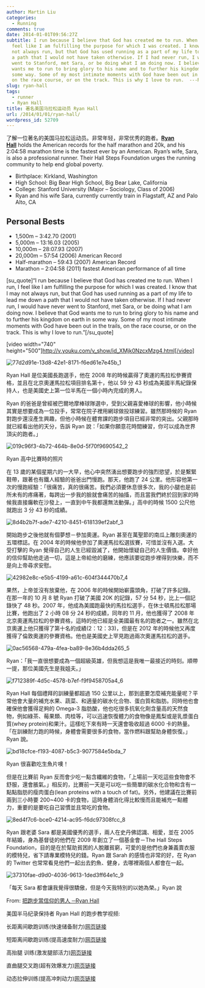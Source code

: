 ```yaml
---
author: Martin Liu
categories:
  - Running
comments: true
date: 2014-01-01T09:56:27Z
subtitle: I run because I believe that God has created me to run. When I run, I
  feel like I am fulfilling the purpose for which I was created. I know that I may
  not always run, but that God has used running as a part of my life to lead me down
  a path that I would not have taken otherwise. If I had never run, I would have never
  went to Stanford, met Sara, or be doing what I am doing now. I believe that God
  wants me to run to bring glory to his name and to further his kingdom on earth in
  some way. Some of my most intimate moments with God have been out in the trails,
  on the race course, or on the track. This is why I love to run.  ---Ryan Hall
slug: ryan-hall
tags:
  - runner
  - Ryan Hall
title: 著名美国马拉松运动员 Ryan Hall
url: /2014/01/01/ryan-hall/
wordpress_id: 52709
---
```


了解一位著名的美国马拉松运动员。非常年轻，非常优秀的跑者。[**Ryan Hall**](<http://en.wikipedia.org/wiki/Ryan_Hall_(runner)>) holds the American records for the half marathon and 20k, and his 2:04:58 marathon time is the fastest ever by an American. Ryan’s wife, Sara, is also a professional runner. Their Hall Steps Foundation urges the running community to help end global poverty.

- Birthplace: Kirkland, Washington
- High School: Big Bear High School, Big Bear Lake, California
- College: Stanford University (Major – Sociology, Class of 2006)
- Ryan and his wife Sara, currently currently train in Flagstaff, AZ and Palo Alto, CA

## Personal Bests

- 1,500m – 3:42.70 (2001)
- 5,000m – 13:16.03 (2005)
- 10,000m – 28:07.93 (2007)
- 20,000m – 57:54 (2006) American Record
- Half-marathon – 59:43 (2007) American Record
- Marathon – 2:04:58 (2011) fastest American performance of all time

[su_quote]“I run because I believe that God has created me to run. When I run, I feel like I am fulfilling the purpose for which I was created. I know that I may not always run, but that God has used running as a part of my life to lead me down a path that I would not have taken otherwise. If I had never run, I would have never went to Stanford, met Sara, or be doing what I am doing now. I believe that God wants me to run to bring glory to his name and to further his kingdom on earth in some way. Some of my most intimate moments with God have been out in the trails, on the race course, or on the track. This is why I love to run.”[/su_quote]

<!--more-->

[video width="740" height="500"]http://v.youku.com/v_show/id_XMjk0NzcxMzg4.html[/video]

![77d2d91e-13d8-42e1-8171-f6ed61e7e45b_1](http://7bv9gn.com1.z0.glb.clouddn.com/wp-content/uploads/2014/01/77d2d91e-13d8-42e1-8171-f6ed61e7e45b_1.jpg)

Ryan Hall 是位美國長跑選手，他在 2008 年的時候贏得了奧運的馬拉松參賽資格，並且在北京奧運馬拉松項目排名第十，他以 59 分 43 秒成為美國半馬紀錄保持人，也是美國史上第一位半馬在一個小時內完成的男人。

Ryan 的爸爸是曾經被巴爾地摩棒球隊選中，受到父親喜愛棒球的影響，他小時候其實是想要成為一位投手，常常在院子裡用網球做投球練習。雖然那時候的 Ryan 對跑步還沒產生興趣，但他小時候在體育課的跑步項目已經非常的突出。父親那時就已經看出他的天分，告訴 Ryan 說：「如果你願意花時間練習，你可以成為世界頂尖的跑者。」

![019c96f3-4b72-464b-8e0d-5f70f9690542_2](http://7bv9gn.com1.z0.glb.clouddn.com/wp-content/uploads/2014/01/019c96f3-4b72-464b-8e0d-5f70f9690542_2.png)

Ryan 高中比賽時的照片

在 13 歲的某個星期六的一大早，他心中突然湧出想要跑步的強烈慾望，於是繫緊鞋帶，跟著也有鐵人經驗的爸爸出門慢跑。那天，他跑了 24 公里。他形容他第一次的慢跑經驗：「很痛苦，真的很痛苦。我們必須要休息很多次，我的小腿也是前所未有的疼痛著，每跨出一步我的臉就會痛苦的抽搐，而且當我們終於回到家的時候我直接癱軟在沙發上，一直到中午我都還無法動彈。」高中的時候 1500 公尺他就跑出 3 分 43 秒的成績。

![8d4b2b7f-ade7-4210-8451-618139ef2abf_3](http://7bv9gn.com1.z0.glb.clouddn.com/wp-content/uploads/2014/01/8d4b2b7f-ade7-4210-8451-618139ef2abf_3.jpg)

開始跑步之後他就有個夢想－參加奧運。Ryan 甚至在萬聖節的南瓜上雕刻奧運的五環標誌。在 2004 年的時候他參加了奧運馬拉松選拔賽，可惜並沒有入選。大受打擊的 Ryan 覺得自己的人生已經毀滅了，他開始懷疑自己的人生價值。幸好他的信仰幫助他走過一切，這是上帝給他的磨練，他應該要從跑步裡得到快樂，而不是向上帝尋求安慰。

![42982e8c-e5b5-4199-a61c-604f344470b7_4](http://7bv9gn.com1.z0.glb.clouddn.com/wp-content/uploads/2014/01/42982e8c-e5b5-4199-a61c-604f344470b7_4.jpg)

果然，上帝並沒有放棄他，在 2006 年的時候開始嶄露頭角，打破了許多記錄。在那一年的 10 月 8 號 Ryan 打破了美國 20K 的記錄，57 分 54 秒，比上一個記錄快了 48 秒。2007 年，他成為美國跑最快的馬拉松選手，在休士頓馬拉松那場比賽，他跑出了 2 小時 08 分 24 秒的成績，同年的 11 月，他也獲得了 2008 年北京奧運馬拉松的參賽資格，這時的他已經是全美國最有名的跑者之一。雖然在北京奧運上他只獲得了第十名的成績(2：12：33)，但是在 2012 年的時候他又再度獲得了倫敦奧運的參賽資格。他也是美國史上罕見跑過兩次奧運馬拉松的選手。

![0ac56568-479a-4fea-ba89-8e36b4dda265_5](http://7bv9gn.com1.z0.glb.clouddn.com/wp-content/uploads/2014/01/0ac56568-479a-4fea-ba89-8e36b4dda265_5.png)

Ryan：「我一直很想要成為一個超級英雄，但我想這是我唯一最接近的時刻。順帶一提，那位美國先生是我姐夫。」

![f712389f-4d5c-4578-b7ef-f9f9458705a4_6](http://7bv9gn.com1.z0.glb.clouddn.com/wp-content/uploads/2014/01/f712389f-4d5c-4578-b7ef-f9f9458705a4_6.jpg)

Ryan Hall 每個禮拜的訓練量都超過 150 公里以上，那到底要怎麼補充能量呢？平常他會大量的補充水果、蔬菜、和適量的碳水化合物、蛋白質和脂肪。同時他也會確保他會獲得足夠的 Omega-3 脂肪酸，他也吃很多抗氧化劑含量高的天然食物，例如綠茶、莓果類、肉桂等，可以迅速恢復體力的食物像是鳳梨或是乳漿蛋白質(whey protein)和果汁。這樣吃下來有時一天還會吸收超過 6000 卡的熱量。「在訓練耐力跑的時候，身體會需要很多的食物，當作燃料跟幫助身體恢復。」Ryan 說。

![bd18cfce-f193-4087-b5c3-9077584e5bda_7](http://7bv9gn.com1.z0.glb.clouddn.com/wp-content/uploads/2014/01/bd18cfce-f193-4087-b5c3-9077584e5bda_7.png)

Ryan 很喜歡吃生魚片噢！

但是在比賽前 Ryan 反而會少吃一點含纖維的食物，「上場前一天吃這些食物會不舒服，還會脹氣。」相反的，比賽前一天是可以吃一些簡單的碳水化合物和含有一點點脂肪的瘦肉蛋白(lean proteins with a touch of fat)。另外，他建議在比賽前兩到三小時要 200~400 卡的食物，這時身體消化得比較慢而且能補充一點體力，重要的是要吃自己習慣並且常吃的食物。

![8ed4f7c6-bce0-4214-ac95-f6dc97308fcc_8](http://7bv9gn.com1.z0.glb.clouddn.com/wp-content/uploads/2014/01/8ed4f7c6-bce0-4214-ac95-f6dc97308fcc_8.jpg)

Ryan 跟老婆 Sara 都是美國優秀的選手，兩人在史丹佛認識、相愛，並在 2005 年結婚，身為基督徒的他們在 2009 年創立了一個基金會－The Hall Steps Foundation，目的是在於幫助貧困的人脫離貧窮，可愛的是他們也身兼義賣衣服的模特兒，省下請專業模特兒的錢。Ryan 跟 Sarah 的感情也非常的好，在 Ryan 的 Twitter 也常常看見他們一起出去釣魚、健身，去哪裡兩個人都會在一起。

![37310fae-d9d0-4036-9613-1ded3ff64e1c_9](http://7bv9gn.com1.z0.glb.clouddn.com/wp-content/uploads/2014/01/37310fae-d9d0-4036-9613-1ded3ff64e1c_9.png)

「每天 Sara 都會讓我覺得很驕傲，但是今天我特別的以她為榮。」Ryan 說

From: [把跑步當信仰的男人 ─Ryan Hall](http://tw.sports.yahoo.com/news/%E6%8A%8A%E8%B7%91%E6%AD%A5%E7%95%B6%E4%BF%A1%E4%BB%B0%E7%9A%84%E7%94%B7%E4%BA%BA-ryan-hall-050256548.html)

美国半马纪录保持者 Ryan Hall 的跑步教学视频:

长距离间歇跑训练(快速储备耐力)[网页链接](http://weibo.cn/sinaurl?u=http%3A%2F%2Ft.cn%2FzOwKIZt&ep=ApX5nF72T%2C2983719344%2CApX5nF72T%2C2983719344&pos=1&url_type=1&object_type=&wm=3333_2001&s2w=m)

短距离间歇跑训练(提高速度耐力)[网页链接](http://weibo.cn/sinaurl?u=http%3A%2F%2Ft.cn%2FzOEqo4E&ep=ApX5nF72T%2C2983719344%2CApX5nF72T%2C2983719344&pos=1&url_type=1&object_type=&wm=3333_2001&s2w=m)

高抬腿 训练(激发腿部活力)[网页链接](http://weibo.cn/sinaurl?u=http%3A%2F%2Ft.cn%2FzOEqK7L&ep=ApX5nF72T%2C2983719344%2CApX5nF72T%2C2983719344&pos=1&url_type=1&object_type=&wm=3333_2001&s2w=m)

直曲腿交叉跑(超有效爆发力)[网页链接](http://weibo.cn/sinaurl?u=http%3A%2F%2Ft.cn%2FaWewsq&ep=ApX5nF72T%2C2983719344%2CApX5nF72T%2C2983719344&pos=1&url_type=1&object_type=&wm=3333_2001&s2w=m)

动态拉伸训练(提高冲刺动力)[网页链接](http://weibo.cn/sinaurl?u=http%3A%2F%2Ft.cn%2FzO7lnLI&ep=ApX5nF72T%2C2983719344%2CApX5nF72T%2C2983719344&pos=1&url_type=1&object_type=&wm=3333_2001&s2w=m)
